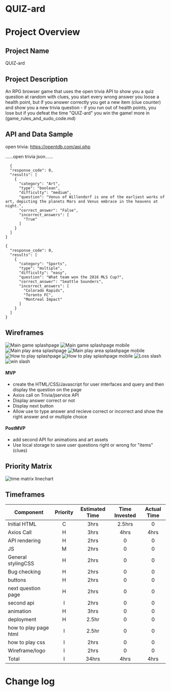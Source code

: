 # QUIZ-ard

# Project Overview

## Project Name

QUIZ-ard

## Project Description

An RPG browser game that uses the open trivia API to show you a quiz question at random with clues, you start every wrong answer you loose a health point, but if you answer correctly you get a new item (clue counter) and show you a new trivia question - if you run out of health points, you lose but if you defeat the time "QUIZ-ard" you win the game!
more in (game_rules_and_sudo_code.md)

## API and Data Sample

open trivia: https://opentdb.com/api.php

......open trivia json......

```
  {
  "response_code": 0,
  "results": [
    {
      "category": "Art",
      "type": "boolean",
      "difficulty": "medium",
      "question": "Venus of Willendorf is one of the earliest works of art, depicting the planets Mars and Venus embrace in the heavens at night.",
      "correct_answer": "False",
      "incorrect_answers": [
        "True"
      ]
    }
  ]
}

{
  "response_code": 0,
  "results": [
    {
      "category": "Sports",
      "type": "multiple",
      "difficulty": "easy",
      "question": "What team won the 2016 MLS Cup?",
      "correct_answer": "Seattle Sounders",
      "incorrect_answers": [
        "Colorado Rapids",
        "Toronto FC",
        "Montreal Impact"
      ]
    }
  ]
}
```

## Wireframes

![Main game splashpage](assets/main_page_dekstop.png)
![Main game splashpage mobile](assets/main_page_mobile.png)
![Main play area splashpage](assets/play_area_desktop.png)
![Main play area splashpage mobile](assets/play_area_mobile.png)
![How to play splashpage](assets/how_to_play_desktop.png)
![How to play splashpage mobile](assets/How_to_play_mobile.png)
![Loss slash](assets/loss_promt.png)
![win slash](assets/win_promt.png)

#### MVP

- create the HTML/CSS/Javascript for user interfaces and query and then display the question on the page
- Axios call on Trivia/jservice API
- Display answer correct or not
- Display next button
- Allow use to type answer and recieve correct or incorrect and show the right answer and or multiple choice

#### PostMVP

- add second API for animations and art assets
- Use local storage to save user questions right or wrong for "items"(clues)

## Priority Matrix

![time matrix linechart](assets/line_chart.png)

## Timeframes

| Component             | Priority | Estimated Time | Time Invested | Actual Time |
| --------------------- | :------: | :------------: | :-----------: | :---------: |
| Initial HTML          |    C     |      3hrs      |    2.5hrs     |      0      |
| Axios Call            |    H     |      3hrs      |     4hrs      |    4hrs     |
| API rendering         |    H     |      2hrs      |       0       |      0      |
| JS                    |    M     |      2hrs      |       0       |      0      |
| General stylingCSS    |    H     |      2hrs      |       0       |      0      |
| Bug checking          |    H     |      2hrs      |       0       |      0      |
| buttons               |    H     |      2hrs      |       0       |      0      |
| next question page    |    H     |      2hrs      |       0       |      0      |
| second api            |    l     |      2hrs      |       0       |      0      |
| animation             |    H     |      3hrs      |       0       |      0      |
| deployment            |    H     |     2.5hr      |       0       |      0      |
| how to play page html |    l     |     2.5hr      |       0       |      0      |
| how to play css       |    l     |      2hrs      |       0       |      0      |
| Wireframe/logo        |    l     |      2hrs      |       0       |      0      |
| Total                 |    l     |     34hrs      |     4hrs      |    4hrs     |

# Change log


